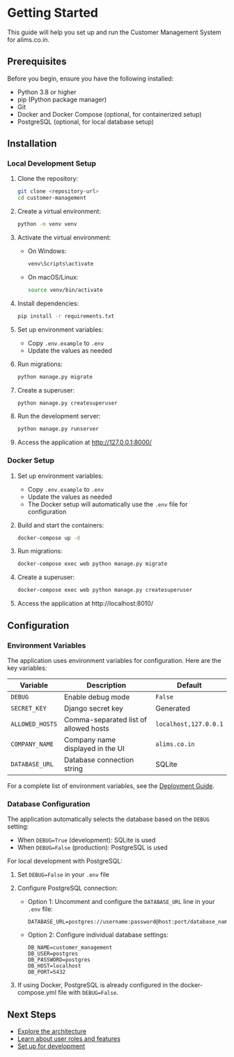 # Getting Started

This guide will help you set up and run the Customer Management System for alims.co.in.

## Prerequisites

Before you begin, ensure you have the following installed:

- Python 3.8 or higher
- pip (Python package manager)
- Git
- Docker and Docker Compose (optional, for containerized setup)
- PostgreSQL (optional, for local database setup)

## Installation

### Local Development Setup

1. Clone the repository:
   ```bash
   git clone <repository-url>
   cd customer-management
   ```

2. Create a virtual environment:
   ```bash
   python -m venv venv
   ```

3. Activate the virtual environment:
   - On Windows:
     ```bash
     venv\Scripts\activate
     ```
   - On macOS/Linux:
     ```bash
     source venv/bin/activate
     ```

4. Install dependencies:
   ```bash
   pip install -r requirements.txt
   ```

5. Set up environment variables:
   - Copy `.env.example` to `.env`
   - Update the values as needed

6. Run migrations:
   ```bash
   python manage.py migrate
   ```

7. Create a superuser:
   ```bash
   python manage.py createsuperuser
   ```

8. Run the development server:
   ```bash
   python manage.py runserver
   ```

9. Access the application at http://127.0.0.1:8000/

### Docker Setup

1. Set up environment variables:
   - Copy `.env.example` to `.env`
   - Update the values as needed
   - The Docker setup will automatically use the `.env` file for configuration

2. Build and start the containers:
   ```bash
   docker-compose up -d
   ```

3. Run migrations:
   ```bash
   docker-compose exec web python manage.py migrate
   ```

4. Create a superuser:
   ```bash
   docker-compose exec web python manage.py createsuperuser
   ```

5. Access the application at http://localhost:8010/

## Configuration

### Environment Variables

The application uses environment variables for configuration. Here are the key variables:

| Variable | Description | Default |
|----------|-------------|---------|
| `DEBUG` | Enable debug mode | `False` |
| `SECRET_KEY` | Django secret key | Generated |
| `ALLOWED_HOSTS` | Comma-separated list of allowed hosts | `localhost,127.0.0.1` |
| `COMPANY_NAME` | Company name displayed in the UI | `alims.co.in` |
| `DATABASE_URL` | Database connection string | SQLite |

For a complete list of environment variables, see the [Deployment Guide](deployment.md).

### Database Configuration

The application automatically selects the database based on the `DEBUG` setting:

- When `DEBUG=True` (development): SQLite is used
- When `DEBUG=False` (production): PostgreSQL is used

For local development with PostgreSQL:

1. Set `DEBUG=False` in your `.env` file
2. Configure PostgreSQL connection:
   - Option 1: Uncomment and configure the `DATABASE_URL` line in your `.env` file:
     ```
     DATABASE_URL=postgres://username:password@host:port/database_name
     ```
   - Option 2: Configure individual database settings:
     ```
     DB_NAME=customer_management
     DB_USER=postgres
     DB_PASSWORD=postgres
     DB_HOST=localhost
     DB_PORT=5432
     ```

3. If using Docker, PostgreSQL is already configured in the docker-compose.yml file with `DEBUG=False`.

## Next Steps

- [Explore the architecture](architecture.md)
- [Learn about user roles and features](user-guide.md)
- [Set up for development](developer-guide.md)
